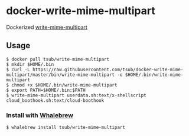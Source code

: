 # docker-write-mime-multipart
Dockerized [write-mime-multipart](http://manpages.ubuntu.com/manpages/trusty/man1/write-mime-multipart.1.html)

## Usage

```
$ docker pull tsub/write-mime-multipart
$ mkdir $HOME/.bin
$ curl -L https://raw.githubusercontent.com/tsub/docker-write-mime-multipart/master/bin/write-mime-multipart -o $HOME/.bin/write-mime-multipart
$ chmod +x $HOME/.bin/write-mime-multipart
$ export PATH=$HOME/.bin:$PATH
$ write-mime-multipart userdata.sh:text/x-shellscript cloud_boothook.sh:text/cloud-boothook
```

### Install with [Whalebrew](https://github.com/bfirsh/whalebrew)

```
$ whalebrew install tsub/write-mime-multipart
```
